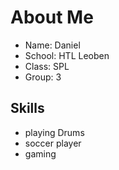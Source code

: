 # About Me
* Name: Daniel
* School: HTL Leoben
* Class: SPL
* Group: 3

## Skills
* playing Drums
* soccer player
* gaming
